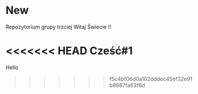 # New
Repozytorium grupy trzciej
Witaj Świecie !!

<<<<<<< HEAD
Cześć#1
=======

Hello
>>>>>>> f5c4bf06d0a102dddec45ef32e91b8887fa63f6d
